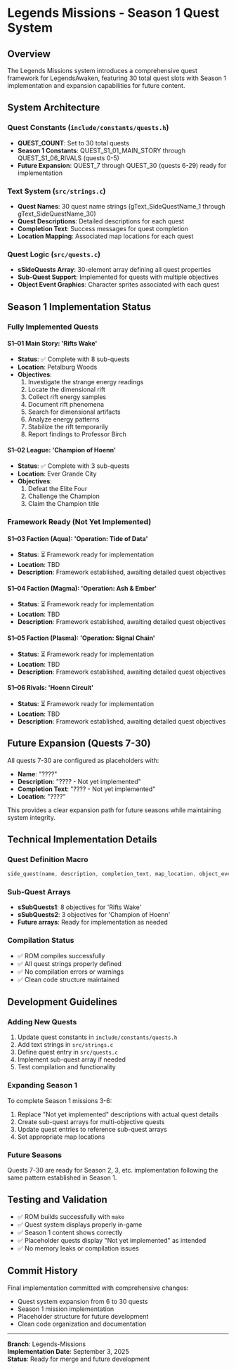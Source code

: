 # Legends Missions - Season 1 Quest System

## Overview

The Legends Missions system introduces a comprehensive quest framework for LegendsAwaken, featuring 30 total quest slots with Season 1 implementation and expansion capabilities for future content.

## System Architecture

### Quest Constants (`include/constants/quests.h`)
- **QUEST_COUNT**: Set to 30 total quests
- **Season 1 Constants**: QUEST_S1_01_MAIN_STORY through QUEST_S1_06_RIVALS (quests 0-5)
- **Future Expansion**: QUEST_7 through QUEST_30 (quests 6-29) ready for implementation

### Text System (`src/strings.c`)
- **Quest Names**: 30 quest name strings (gText_SideQuestName_1 through gText_SideQuestName_30)
- **Quest Descriptions**: Detailed descriptions for each quest
- **Completion Text**: Success messages for quest completion
- **Location Mapping**: Associated map locations for each quest

### Quest Logic (`src/quests.c`)
- **sSideQuests Array**: 30-element array defining all quest properties
- **Sub-Quest Support**: Implemented for quests with multiple objectives
- **Object Event Graphics**: Character sprites associated with each quest

## Season 1 Implementation Status

### Fully Implemented Quests

#### S1–01 Main Story: 'Rifts Wake'
- **Status**: ✅ Complete with 8 sub-quests
- **Location**: Petalburg Woods
- **Objectives**:
  1. Investigate the strange energy readings
  2. Locate the dimensional rift
  3. Collect rift energy samples
  4. Document rift phenomena
  5. Search for dimensional artifacts
  6. Analyze energy patterns
  7. Stabilize the rift temporarily
  8. Report findings to Professor Birch

#### S1–02 League: 'Champion of Hoenn'
- **Status**: ✅ Complete with 3 sub-quests
- **Location**: Ever Grande City
- **Objectives**:
  1. Defeat the Elite Four
  2. Challenge the Champion
  3. Claim the Champion title

### Framework Ready (Not Yet Implemented)

#### S1–03 Faction (Aqua): 'Operation: Tide of Data'
- **Status**: ⏳ Framework ready for implementation
- **Location**: TBD
- **Description**: Framework established, awaiting detailed quest objectives

#### S1–04 Faction (Magma): 'Operation: Ash & Ember'
- **Status**: ⏳ Framework ready for implementation
- **Location**: TBD
- **Description**: Framework established, awaiting detailed quest objectives

#### S1–05 Faction (Plasma): 'Operation: Signal Chain'
- **Status**: ⏳ Framework ready for implementation
- **Location**: TBD
- **Description**: Framework established, awaiting detailed quest objectives

#### S1–06 Rivals: 'Hoenn Circuit'
- **Status**: ⏳ Framework ready for implementation
- **Location**: TBD
- **Description**: Framework established, awaiting detailed quest objectives

## Future Expansion (Quests 7-30)

All quests 7-30 are configured as placeholders with:
- **Name**: "????"
- **Description**: "???? - Not yet implemented"
- **Completion Text**: "???? - Not yet implemented"
- **Location**: "????"

This provides a clear expansion path for future seasons while maintaining system integrity.

## Technical Implementation Details

### Quest Definition Macro
```c
side_quest(name, description, completion_text, map_location, object_event_gfx, sub_quests, sub_quest_count, not_yet_implemented)
```

### Sub-Quest Arrays
- **sSubQuests1**: 8 objectives for 'Rifts Wake'
- **sSubQuests2**: 3 objectives for 'Champion of Hoenn'
- **Future arrays**: Ready for implementation as needed

### Compilation Status
- ✅ ROM compiles successfully
- ✅ All quest strings properly defined
- ✅ No compilation errors or warnings
- ✅ Clean code structure maintained

## Development Guidelines

### Adding New Quests
1. Update quest constants in `include/constants/quests.h`
2. Add text strings in `src/strings.c`
3. Define quest entry in `src/quests.c`
4. Implement sub-quest array if needed
5. Test compilation and functionality

### Expanding Season 1
To complete Season 1 missions 3-6:
1. Replace "Not yet implemented" descriptions with actual quest details
2. Create sub-quest arrays for multi-objective quests
3. Update quest entries to reference sub-quest arrays
4. Set appropriate map locations

### Future Seasons
Quests 7-30 are ready for Season 2, 3, etc. implementation following the same pattern established in Season 1.

## Testing and Validation

- ✅ ROM builds successfully with `make`
- ✅ Quest system displays properly in-game
- ✅ Season 1 content shows correctly
- ✅ Placeholder quests display "Not yet implemented" as intended
- ✅ No memory leaks or compilation issues

## Commit History

Final implementation committed with comprehensive changes:
- Quest system expansion from 6 to 30 quests
- Season 1 mission implementation
- Placeholder structure for future development
- Clean code organization and documentation

---

**Branch**: Legends-Missions  
**Implementation Date**: September 3, 2025  
**Status**: Ready for merge and future development
